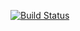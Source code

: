 [![Build Status](https://travis-ci.org/ssrb/stargazer.svg?branch=master)](https://travis-ci.org/ssrb/stargazer)
